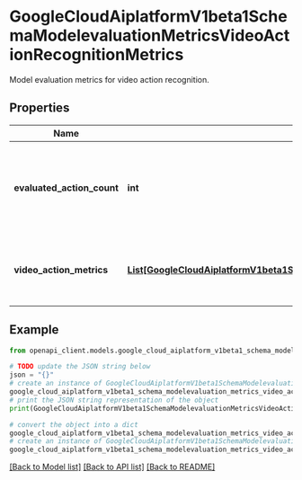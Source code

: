 # GoogleCloudAiplatformV1beta1SchemaModelevaluationMetricsVideoActionRecognitionMetrics

Model evaluation metrics for video action recognition.

## Properties

Name | Type | Description | Notes
------------ | ------------- | ------------- | -------------
**evaluated_action_count** | **int** | The number of ground truth actions used to create this evaluation. | [optional] 
**video_action_metrics** | [**List[GoogleCloudAiplatformV1beta1SchemaModelevaluationMetricsVideoActionMetrics]**](GoogleCloudAiplatformV1beta1SchemaModelevaluationMetricsVideoActionMetrics.md) | The metric entries for precision window lengths: 1s,2s,3s. | [optional] 

## Example

```python
from openapi_client.models.google_cloud_aiplatform_v1beta1_schema_modelevaluation_metrics_video_action_recognition_metrics import GoogleCloudAiplatformV1beta1SchemaModelevaluationMetricsVideoActionRecognitionMetrics

# TODO update the JSON string below
json = "{}"
# create an instance of GoogleCloudAiplatformV1beta1SchemaModelevaluationMetricsVideoActionRecognitionMetrics from a JSON string
google_cloud_aiplatform_v1beta1_schema_modelevaluation_metrics_video_action_recognition_metrics_instance = GoogleCloudAiplatformV1beta1SchemaModelevaluationMetricsVideoActionRecognitionMetrics.from_json(json)
# print the JSON string representation of the object
print(GoogleCloudAiplatformV1beta1SchemaModelevaluationMetricsVideoActionRecognitionMetrics.to_json())

# convert the object into a dict
google_cloud_aiplatform_v1beta1_schema_modelevaluation_metrics_video_action_recognition_metrics_dict = google_cloud_aiplatform_v1beta1_schema_modelevaluation_metrics_video_action_recognition_metrics_instance.to_dict()
# create an instance of GoogleCloudAiplatformV1beta1SchemaModelevaluationMetricsVideoActionRecognitionMetrics from a dict
google_cloud_aiplatform_v1beta1_schema_modelevaluation_metrics_video_action_recognition_metrics_from_dict = GoogleCloudAiplatformV1beta1SchemaModelevaluationMetricsVideoActionRecognitionMetrics.from_dict(google_cloud_aiplatform_v1beta1_schema_modelevaluation_metrics_video_action_recognition_metrics_dict)
```
[[Back to Model list]](../README.md#documentation-for-models) [[Back to API list]](../README.md#documentation-for-api-endpoints) [[Back to README]](../README.md)


